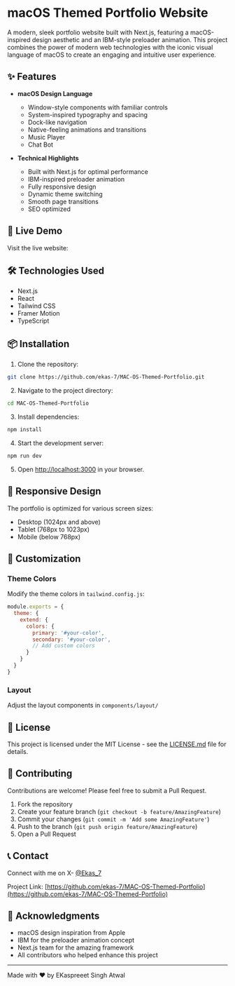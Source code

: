 # macOS Themed Portfolio Website

A modern, sleek portfolio website built with Next.js, featuring a macOS-inspired design aesthetic and an IBM-style preloader animation. This project combines the power of modern web technologies with the iconic visual language of macOS to create an engaging and intuitive user experience.


## ✨ Features

- **macOS Design Language**
  - Window-style components with familiar controls
  - System-inspired typography and spacing
  - Dock-like navigation
  - Native-feeling animations and transitions
  - Music Player
  - Chat Bot 

- **Technical Highlights**
  - Built with Next.js for optimal performance
  - IBM-inspired preloader animation
  - Fully responsive design
  - Dynamic theme switching
  - Smooth page transitions
  - SEO optimized

## 🚀 Live Demo

Visit the live website: 

## 🛠️ Technologies Used

- Next.js
- React
- Tailwind CSS
- Framer Motion
- TypeScript

## 📦 Installation

1. Clone the repository:
```bash
git clone https://github.com/ekas-7/MAC-OS-Themed-Portfolio.git
```

2. Navigate to the project directory:
```bash
cd MAC-OS-Themed-Portfolio
```

3. Install dependencies:
```bash
npm install
```

4. Start the development server:
```bash
npm run dev
```

5. Open [http://localhost:3000](http://localhost:3000) in your browser.



## 📱 Responsive Design

The portfolio is optimized for various screen sizes:
- Desktop (1024px and above)
- Tablet (768px to 1023px)
- Mobile (below 768px)

## 🎨 Customization

### Theme Colors
Modify the theme colors in `tailwind.config.js`:
```javascript
module.exports = {
  theme: {
    extend: {
      colors: {
        primary: '#your-color',
        secondary: '#your-color',
        // Add custom colors
      }
    }
  }
}
```

### Layout
Adjust the layout components in `components/layout/`

## 📜 License

This project is licensed under the MIT License - see the [LICENSE.md](LICENSE.md) file for details.

## 🤝 Contributing

Contributions are welcome! Please feel free to submit a Pull Request.

1. Fork the repository
2. Create your feature branch (`git checkout -b feature/AmazingFeature`)
3. Commit your changes (`git commit -m 'Add some AmazingFeature'`)
4. Push to the branch (`git push origin feature/AmazingFeature`)
5. Open a Pull Request

## 📞 Contact

Connect with me on X- [@Ekas_7](https://x.com/Ekas_7)

Project Link: [https://github.com/ekas-7/MAC-OS-Themed-Portfolio](https://github.com/ekas-7/MAC-OS-Themed-Portfolio)

## 🙏 Acknowledgments

- macOS design inspiration from Apple
- IBM for the preloader animation concept
- Next.js team for the amazing framework
- All contributors who helped enhance this project

---

Made with ❤️ by EKaspreeet Singh Atwal
